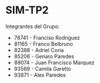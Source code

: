 # SIM-TP2
Integrantes del Grupo:
  * 78741 - Franciso Rodriguez
  * 81165 - Franco Belbruno
  * 82388 - Adriel Coria
  * 85206 - Genaro Paredes
  * 89074 - Juan Francisco Marquez
  * 93569 - Camila Garetto
  * 93871 - Alex Paredes
